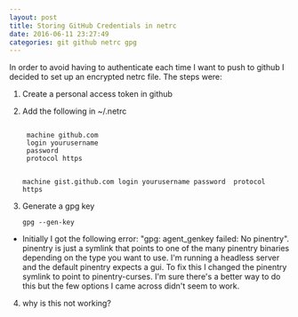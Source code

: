 ```yaml
---
layout: post
title: Storing GitHub Credentials in netrc
date: 2016-06-11 23:27:49
categories: git github netrc gpg
---
```


In order to avoid having to authenticate each time I want to push to github I decided to set up an encrypted netrc file. The steps were:

1. Create a personal access token in github
2. Add the following in ~/.netrc

    <code>
    machine github.com
    login yourusername
    password <token>
    protocol https

    machine gist.github.com
    login yourusername
    password <token>
    protocol https
    </code>

3. Generate a gpg key

    ```
    gpg --gen-key
    ```
  * Initially I got the following error: "gpg: agent_genkey failed: No pinentry". pinentry is just a symlink that points to one of the many pinentry binaries depending on the type you want to use. I'm running a headless server and the default pinentry expects a gui. To fix this I changed the pinentry symlink to point to pinentry-curses. I'm sure there's a better way to do this but the few options I came across didn't seem to work.
4. why is this not working?
